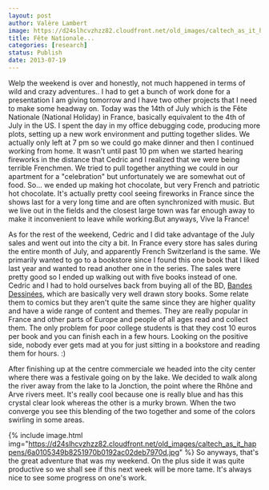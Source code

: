 ```yaml
---
layout: post
author: Valère Lambert
image: https://d24slhcvzhzz82.cloudfront.net/old_images/caltech_as_it_happens/6a0105349b8251970b01901e43964d970b.jpg
title: Fête Nationale... 
categories: [research]
status: Publish
date: 2013-07-19
---
```



Welp the weekend is over and honestly, not much happened in terms of wild and crazy adventures.. I had to get a bunch of work done for a presentation I am giving tomorrow and I have two other projects that I need to make some headway on. Today was the 14th of July which is the Fête Nationale (National Holiday) in France, basically equivalent to the 4th of July in the US. I spent the day in my office debugging code, producing more plots, setting up a new work environment and putting together slides. We actually only left at 7 pm so we could go make dinner and then I continued working from home. It wasn't until past 10 pm when we started hearing fireworks in the distance that Cedric and I realized that we were being terrible Frenchmen. We tried to pull together anything we could in our apartment for a "celebration" but unfortunately we are somewhat out of food. So... we ended up making hot chocolate, but very French and patriotic hot chocolate. It's actually pretty cool seeing fireworks in France since the shows last for a very long time and are often synchronized with music. But we live out in the fields and the closest large town was far enough away to make it inconvenient to leave while working.But anyways, Vive la France!

As for the rest of the weekend, Cedric and I did take advantage of the July sales and went out into the city a bit. In France every store has sales during the entire month of July, and apparently French Switzerland is the same. We primarily wanted to go to a bookstore since I found this one book that I liked last year and wanted to read another one in the series. The sales were pretty good so I ended up walking out with five books instead of one. Cedric and I had to hold ourselves back from buying all of the BD, <a class="zem_slink" href="https://en.wikipedia.org/wiki/Franco-Belgian_comics" rel="wikipedia" target="_blank" title="Franco-Belgian comics">Bandes Dessinées</a>, which are basically very well drawn story books. Some relate them to comics but they aren't quite the same since they are higher quality and have a wide range of content and themes. They are really popular in France and other parts of Europe and people of all ages read and collect them. The only problem for poor college students is that they cost 10 euros per book and you can finish each in a few hours. Looking on the positive side, nobody ever gets mad at you for just sitting in a bookstore and reading them for hours. :)

After finishing up at the centre commerciale we headed into the city center where there was a festivale going on by the lake. We decided to walk along the river away from the lake to la Jonction, the point where the Rhône and Arve rivers meet. It's really cool because one is really blue and has this crystal clear look whereas the other is a murky brown. When the two converge you see this blending of the two together and some of the colors swirling in some areas.


{% include image.html img="https://d24slhcvzhzz82.cloudfront.net/old_images/caltech_as_it_happens/6a0105349b8251970b0192ac02deb7970d.jpg" %}
So anyways, that's the great adventure that was my weekend. On the plus side it was quite productive so we shall see if this next week will be more tame. It's always nice to see some progress on one's work.

